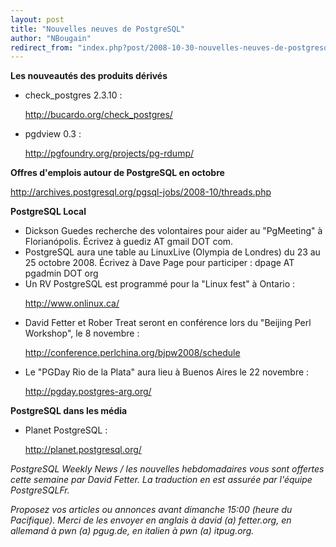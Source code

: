 ```yaml
---
layout: post
title: "Nouvelles neuves de PostgreSQL"
author: "NBougain"
redirect_from: "index.php?post/2008-10-30-nouvelles-neuves-de-postgresql2 "
---
```




<p><strong>Les nouveautés des produits dérivés</strong></p>

<ul>

<li>check_postgres 2.3.10&nbsp;:

<a target="_blank" href="http://bucardo.org/check_postgres/">http://bucardo.org/check_postgres/</a></li>

<li>pgdview 0.3&nbsp;:

<a target="_blank" href="http://pgfoundry.org/projects/pg-rdump/">http://pgfoundry.org/projects/pg-rdump/</a></li>

</ul>

<p><strong>Offres d'emplois autour de PostgreSQL en octobre</strong></p>

<p><a target="_blank" href="http://archives.postgresql.org/pgsql-jobs/2008-10/threads.php">http://archives.postgresql.org/pgsql-jobs/2008-10/threads.php</a></p>

<p><strong>PostgreSQL Local</strong></p>

<ul>

<li>Dickson Guedes recherche des volontaires pour aider au "PgMeeting" à Florianópolis. Écrivez à guediz AT gmail DOT com.</li>

<li>PostgreSQL aura une table au LinuxLive (Olympia de Londres) du 23 au 25 octobre 2008. Écrivez à Dave Page pour participer&nbsp;: dpage AT pgadmin DOT org</li>

<li>Un RV PostgreSQL est programmé pour la "Linux fest" à Ontario&nbsp;:

<a target="_blank" href="http://www.onlinux.ca/">http://www.onlinux.ca/</a></li>

<li>David Fetter et Rober Treat seront en conférence lors du "Beijing Perl Workshop", le 8 novembre&nbsp;:

<a target="_blank" href="http://conference.perlchina.org/bjpw2008/schedule">http://conference.perlchina.org/bjpw2008/schedule</a></li>

<li>Le "PGDay Rio de la Plata" aura lieu à Buenos Aires le 22 novembre&nbsp;:

<a target="_blank" href="http://pgday.postgres-arg.org/">http://pgday.postgres-arg.org/</a></li>

</ul>

<p><strong>PostgreSQL dans les média</strong></p>

<ul>

<li>Planet PostgreSQL&nbsp;:

<a target="_blank" href="http://planet.postgresql.org/">http://planet.postgresql.org/</a></li>

</ul>

<p><em>PostgreSQL Weekly News / les nouvelles hebdomadaires vous sont offertes cette semaine par David Fetter. La traduction en est assurée par l'équipe PostgreSQLFr.</em></p>

<p><em>Proposez vos articles ou annonces avant dimanche 15:00 (heure du Pacifique). Merci de les envoyer en anglais à david (a) fetter.org, en allemand à pwn (a) pgug.de, en italien à pwn (a) itpug.org.</em></p>